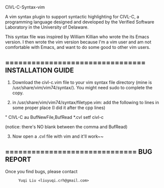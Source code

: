 CIVL-C-Syntax-vim

  A vim syntax plugin to support syntactic highlighting for CIVL-C, a programming language designed and developed by the Verified Software Laboratory in the University of Delaware.

  This syntax file was inspired by William Killian who wrote the its Emacs version. I then wrote the vim version because I'm a vim user and am not comfortable with Emacs, and want to do some good to other vim users.

================================
INSTALLATION GUIDE
--------------------------------
1. Download the civl-c.vim file to your vim syntax file directory (mine is /usr/share/vim/vim74/syntax/). You might need sudo to complete the copy.

2. in /usr/share/vim/vim74/syntax/filetype.vim:
add the following to lines in some proper place (I did it after the cpp lines)

" CIVL-C
au BufNewFile,BufRead *.cvl			setf civl-c

(notice: there's NO blank between the comma and BufRead)

3. Now open a .cvl file with vim and it'll work~~

==============================
BUG REPORT
------------------------------
Once you find bugs, please contact 

          Yuqi Liu <liuyuqi.crh@gmail.com>
